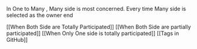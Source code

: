 In One to Many , Many side is most concerned. Every time Many side is  selected as the owner end 

[[When Both Side are Totally Participated]]
[[When Both Side are partially participated]]
[[When Only One side is totally participated]]
[[Tags in GitHub]]



